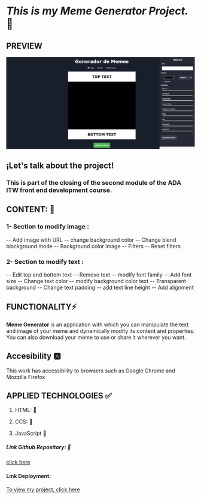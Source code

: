 # ***This is my Meme Generator Project.*** 👋

## PREVIEW
 ![Meme Generator Project](./ASSETS/generator-meme.png)


## ¡Let's talk about the project! 

### This is part of the closing of the second module of the ADA ITW front end development course.


## CONTENT: 📂

### 1- Section to modify image :

-- Add image with URL
-- change background color
-- Change blend blackground mode
-- Background color image
-- Filters
-- Reset filters

### 2- Section to modify text : 

-- Edit top and bottom text
-- Remove text
-- modify font family
-- Add font size
-- Change text color 
-- modify background color text
-- Transparent background
-- Change text padding
-- add text line height
-- Add alignment

## FUNCTIONALITY⚡

 **Meme Generator** is an application with which you can manipulate the text and image of your meme and dynamically modify its content and properties. You can also download your meme to use or share it wherever you want.

 
 ## Accesibility 🅰️

 This work has accessibility to browsers such as Google Chrome and Mozzilla Firefox

 ##  APPLIED TECHNOLOGIES ✅

 1. HTML: 💬

 2. CCS: 💬

 3. JavaScript 💬


##### Link Github Repository: 📌
[click here](https://github.com/Gineskaespinoza/meme__editor)


#### Link Deployment: 
[To view my project, click here](https://gineskaespinoza.github.io/meme__editor/)
